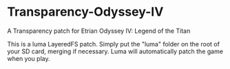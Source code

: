 # Transparency-Odyssey-IV
A Transparency patch for Etrian Odyssey IV: Legend of the Titan

This is a luma LayeredFS patch. Simply put the "luma" folder on the root of your SD card, merging if necessary. Luma will automatically patch the game when you play.
